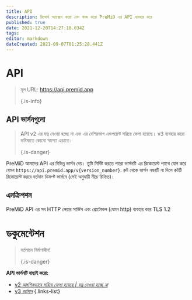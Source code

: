```yaml
---
title: API
description: রিসোর্স অ্যাক্সেস করো এবং কাজ করো PreMiD এর API ব্যবহার করে
published: true
date: 2021-12-20T14:27:18.034Z
tags:
editor: markdown
dateCreated: 2021-09-07T01:25:28.441Z
---
```


# API

> মূল URL: https://api.premid.app
>
> {.is-info}

## API ভার্সনগুলো
> API v2 এর যত্ন নেওয়া হচ্ছে না এবং এর বেশিরভাগ এন্ডপয়েন্ট সরিয়ে ফেলা হয়েছে। v3 ব্যবহার করো ভবিষ্যতে কোনো সমস্যা এড়াতে।
>
> {.is-danger}

PreMiD আমাদের API এর বিভিন্ন ভার্সন দেয়। তুমি নির্দিষ্ট করতে পারো ভার্সনটি এর রিকোয়েস্ট প্যাথে যোগ করে যেমন `https://api.premid.app/v{version_number}`. রুট থেকে ভার্সন নম্বরটি না দিলে রুটটি রিকোয়েস্ট করবে বর্তমান ডিফল্ট ভার্সনে (সেই অনুযায়ী নীচে চিহ্নিত)।

## এনক্রিপশন

PreMiD API এর সব HTTP লেয়ার সার্ভিস এবং প্রোটোকল (যেমন http) ব্যবহার করে TLS 1.2

# ডকুমেন্টেশন
> বর্তমানে নির্মাণাধীন!
>
> {.is-danger}

**API ভার্সনটি বাছাই করো:**
- [v2 *আংশিকভাবে সরিয়ে ফেলা হয়েছে | যত্ন নেওয়া হচ্ছে না*](/dev/api/v2)
- [v3 *বর্তমান*](/dev/api/v3)
{.links-list}
